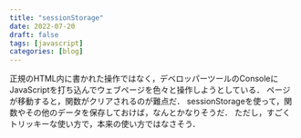 ```yaml
---
title: "sessionStorage"
date: 2022-07-20
draft: false
tags: [javascript]
categories: [blog]
---
```


正規のHTML内に書かれた操作ではなく，デベロッパーツールのConsoleにJavaScriptを打ち込んでウェブページを色々と操作しようとしている．
ページが移動すると，関数がクリアされるのが難点だ．
sessionStorageを使って，関数やその他のデータを保存しておけば，なんとかなりそうだ．
ただし，すごくトリッキーな使い方で，本来の使い方ではなさそう．
